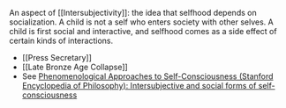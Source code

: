 An aspect of [[Intersubjectivity]]: the idea that selfhood depends on socialization.
A child is not a self who enters society with other selves.
A child is first social and interactive, and selfhood comes as a side effect of certain kinds of interactions.

- [[Press Secretary]]
- [[Late Bronze Age Collapse]]
- See [Phenomenological Approaches to Self-Consciousness (Stanford Encyclopedia of Philosophy): Intersubjective and social forms of self-consciousness](https://plato.stanford.edu/entries/self-consciousness-phenomenological/#SocForSelCon)
